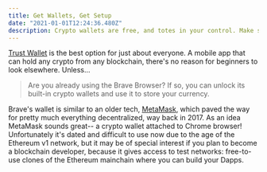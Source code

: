 ```yaml
---
title: Get Wallets, Get Setup
date: "2021-01-01T12:24:36.480Z"
description: Crypto wallets are free, and totes in your control. Make some today, and keep their seeds safe!
---
```


[Trust Wallet](https://trustwallet.com/deeplink/) is the best option for just about everyone.  A mobile app that can hold any crypto from any blockchain, there's no reason for beginners to look elsewhere. Unless...


> Are you already using the Brave Browser? If so, you can unlock its built-in crypto wallets and use it to store your currency.


Brave's wallet is similar to an older tech, [MetaMask](https://metamask.io/download), which paved the way for pretty much everything decentralized, way back in 2017. As an idea MetaMask sounds great-- a crypto wallet attached to Chrome browser! Unfortunately it's dated and difficult to use now due to the age of the Ethereum v1 network, but it may be of special interest if you plan to become a blockchain developer, because it gives access to test networks: free-to-use clones of the Ethereum mainchain where you can build your Dapps.
